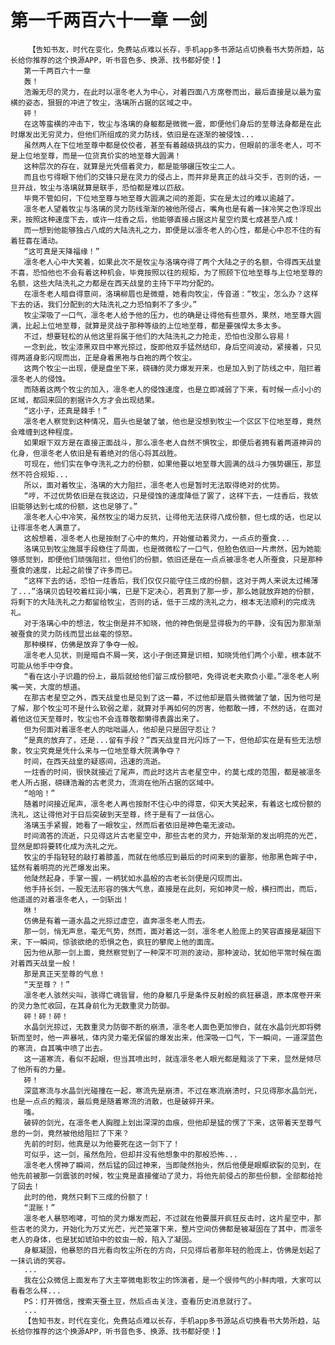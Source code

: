 # 第一千两百六十一章 一剑
        【告知书友，时代在变化，免费站点难以长存，手机app多书源站点切换看书大势所趋，站长给你推荐的这个换源APP，听书音色多、换源、找书都好使！】
       第一千两百六十一章
       轰！
       浩瀚无尽的灵力，在此时以凛冬老人为中心，对着四面八方席卷而出，最后直接是以最为蛮横的姿态，狠狠的冲进了牧尘，洛璃所占据的区域之中。
       砰！
       在这等蛮横的冲击下，牧尘与洛璃的身躯都是微微一震，即便他们身后的至尊法身都是在此时爆发出无穷灵力，但他们所组成的灵力防线，依旧是在逐渐的被侵蚀...
       虽然两人在下位地至尊中都是佼佼者，甚至有着越级挑战的实力，但眼前的凛冬老人，可不是上位地至尊，而是一位货真价实的地至尊大圆满！
       这种层次的存在，就算是光凭借着灵力，都是能够碾压牧尘二人。
       而且也亏得眼下他们的交锋只是在灵力的侵占上，而并非是真正的战斗交手，否则的话，一旦开战，牧尘与洛璃就算是联手，恐怕都是难以匹敌。
       毕竟不管如何，下位地至尊与地至尊大圆满之间的差距，实在是太过的难以逾越了。
       凛冬老人望着牧尘与洛璃的灵力防线渐渐的被他所侵占，嘴角也是有着一抹冷笑之色浮现出来，按照这种速度下去，或许一炷香之后，他能够直接占据这片星空约莫七成甚至八成！
       而一想到他能够独占八成的大陆洗礼之力，即便是以凛冬老人的心性，都是心中忍不住的有着狂喜在涌动。
       “这可真是天降福缘！”
       凛冬老人心中大笑着，如果此次不是牧尘与洛璃夺得了两个大陆之子的名额，令得西天战皇不喜，恐怕他也不会有着这种机会，毕竟按照以往的规矩，为了照顾下位地至尊与上位地至尊的名额，这些大陆洗礼之力都是在西天战皇的主持下平均分配的。
       在凛冬老人暗自得意间，洛璃柳眉也是微蹙，她看向牧尘，传音道：“牧尘，怎么办？这样下去的话，我们分配到的大陆洗礼之力恐怕剩不了多少。”
       牧尘深吸了一口气，凛冬老人给予他的压力，也的确是让得他有些意外，果然，地至尊大圆满，比起上位地至尊，就算是灵战子那种等级的上位地至尊，都是要强悍太多太多。
       不过，想要轻松的从他这里将属于他们的大陆洗礼之力抢走，恐怕也没那么容易！
       一念到此，牧尘漆黑双目中寒光掠过，旋即他双手猛然结印，身后空间波动，紧接着，只见得两道身影闪现而出，正是身着黑袍与白袍的两个牧尘。
       这两个牧尘一出现，便是盘坐下来，磅礴的灵力爆发开来，也是加入到了防线之中，阻拦着凛冬老人的侵蚀。
       而随着这两个牧尘的加入，凛冬老人的侵蚀速度，也是立即减弱了下来，有时候一点小小的区域，都回来回的割据许久方才会出现结果。
       “这小子，还真是棘手！”
       凛冬老人察觉到这种情况，眉头也是皱了皱，他也是没想到牧尘一个区区下位地至尊，竟然会难缠到这种程度。
       如果眼下双方是在直接正面战斗，那么凛冬老人自然不惧牧尘，即便后者拥有着两道神异的化身，但凛冬老人依旧是有着绝对的信心将其战胜。
       可现在，他们实在争夺洗礼之力的份额，如果他要以地至尊大圆满的战斗力强势碾压，那显然不符合规矩...
       所以，面对着牧尘，洛璃的大力阻拦，凛冬老人也是暂时无法取得绝对的优势。
       “哼，不过优势依旧是在我这边，只是侵蚀的速度降低了罢了，这样下去，一炷香后，我依旧能够达到七成的份额，这也足够了。”
       凛冬老人心中冷笑，虽然牧尘的竭力反抗，让得他无法获得八成份额，但七成的话，也足以让得凛冬老人满意了。
       这般想着，凛冬老人也是按耐了心中的焦灼，开始催动着灵力，一点点的蚕食...
       洛璃见到牧尘施展手段稳住了局面，也是微微松了一口气，但脸色依旧一片肃然，因为她能够感觉到，即便他们顽强阻拦，但他们的份额，依旧还是在一点点被凛冬老人所蚕食，只是那种蚕食的速度，比起之前慢了许多而已。
       “这样下去的话，恐怕一炷香后，我们仅仅只能守住三成的份额，这对于两人来说太过稀薄了...”洛璃贝齿轻咬着红润小嘴，已是下定决心，若真到了那一步，那么她就放弃她的份额，将剩下的大陆洗礼之力都留给牧尘，否则的话，低于三成的洗礼之力，根本无法顺利的完成洗礼。
       对于洛璃心中的想法，牧尘倒是并不知晓，他的神色倒是显得极为的平静，没有因为那渐渐被蚕食的灵力防线而显出丝毫的惊怒。
       那种模样，仿佛是放弃了争夺一般。
       凛冬老人见状，则是暗自不屑一笑，这小子倒还算是识相，知晓凭他们两个小辈，根本就不可能从他手中夺食。
       “看在这小子识趣的份上，最后就给他们留三成份额吧，免得说老夫欺负小辈。”凛冬老人咧嘴一笑，大度的想道。
       在那古老星空之外，西天战皇也是见到了这一幕，不过他却是眉头微微皱了皱，因为他可是了解，那个牧尘可不是什么软弱之辈，就算对手再如何的厉害，他都敢一搏，不然的话，在面对着他这位天至尊时，牧尘也不会连尊敬都懒得表露出来了。
       但为何面对着凛冬老人的咄咄逼人，他却是只是固守忍让？
       “是真的放弃了，还是...留有手段？”西天战皇目光闪烁了一下，但他却实在是有些无法想象，牧尘究竟是凭什么来与一位地至尊大院满争夺？
       时间，在西天战皇的疑惑间，迅速的流逝。
       一炷香的时间，很快就接近了尾声，而此时这片古老星空中，约莫七成的范围，都是被凛冬老人所占据，磅礴浩瀚的古老灵力，流淌在他所占据的区域中。
       “哈哈！”
       随着时间接近尾声，凛冬老人再也按耐不住心中的得意，仰天大笑起来，有着这七成份额的洗礼，这让得他对于日后突破到天至尊，终于是有了一丝信心。
       洛璃玉手紧握，她看了一眼牧尘，然而后者依旧是神色毫无波动。
       时间滴答的流逝，只见得这片古老星空中，那些古老的灵力，开始渐渐的发出明亮的光芒，显然是即将要转化成为洗礼之光。
       牧尘的手指轻轻的敲打着膝盖，而就在他感应到最后的时间来到的霎那，他那黑色眸子中，猛然有着明亮的光芒爆发出来。
       他陡然起身，手掌一握，一柄犹如水晶般的古老长剑便是闪现而出。
       他手持长剑，一股无法形容的强大气息，直接是在此刻，宛如神灵一般，横扫而出，而后，他遥遥的对着凛冬老人，一剑斩出！
       咻！
       仿佛是有着一道水晶之光掠过虚空，直奔凛冬老人而去。
       那一剑，悄无声息，毫无气势，然而，面对着这一剑，凛冬老人脸庞上的笑容直接是凝固下来，下一瞬间，惊骇欲绝的恐惧之色，疯狂的攀爬上他的面庞。
       因为他从那一剑上面，竟然察觉到了一种深不可测的波动，那种波动，犹如他平常时候在面对着西天战皇一般！
       那是真正天至尊的气息！
       “天至尊？！”
       凛冬老人骇然尖叫，骇得亡魂皆冒，他的身躯几乎是条件反射般的疯狂暴退，原本席卷开来的灵力急忙收回，在其身前化为无数重灵力防御。
       砰！砰！砰！
       水晶剑光掠过，无数重灵力防御不断的崩溃，凛冬老人面色更加惨白，就在水晶剑光即将劈斩而至时，他一声暴吼，体内灵力毫无保留的爆发出来，他深吸一口气，下一瞬间，一道深蓝色的寒流，自其嘴中喷了出去。
       这一道寒流，看似不起眼，但当其喷出时，就连凛冬老人眼光都是黯淡了下来，显然是倾尽了他所有的力量。
       砰！
       深蓝寒流与水晶剑光碰撞在一起，寒流先是崩溃，不过在寒流崩溃时，只见得那水晶剑光，也是一点点的黯淡，最后竟是随着寒流的消散，也是破碎开来。
       嗤。
       破碎的剑光，在凛冬老人胸膛上划出深深的血痕，但他却是猛的愣了下来，这带着天至尊气息的一剑，竟然被他给阻拦了下来？
       先前的时刻，他真是以为他要死在这一剑下了！
       可似乎，这一剑，虽然危险，但却并没有他想象中的那般恐怖...
       凛冬老人愣神了瞬间，然后猛的回过神来，当即陡然抬头，然后他便是眼眶欲裂的见到，在他先前被那一剑震骇的时候，牧尘竟是直接催动了灵力，将他先前侵占的那些份额，全部都给抢了回去！
       此时的他，竟然只剩下三成的份额了！
       “混账！”
       凛冬老人暴怒咆哮，可怕的灵力爆发而起，不过就在他要展开疯狂反击时，这片星空中，那些古老的灵力，开始化为万丈光芒，光芒笼罩下来，整片空间仿佛都是被凝固在了其中，而凛冬老人的身体，也是犹如琥珀中的蚊虫一般，陷入了凝固。
       身躯凝固，他暴怒的目光看向牧尘所在的方向，只见得后者那年轻的脸庞上，仿佛是划起了一抹讥诮的笑容。
       ...
       我在公众微信上面发布了大主宰微电影牧尘的饰演者，是一个很帅气的小鲜肉哦，大家可以看看怎么样...
       PS：打开微信，搜索天蚕土豆，然后点击关注，查看历史消息就行了。
       ...
       【告知书友，时代在变化，免费站点难以长存，手机app多书源站点切换看书大势所趋，站长给你推荐的这个换源APP，听书音色多、换源、找书都好使！】